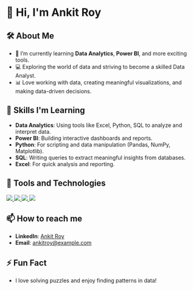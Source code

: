 # 👋 Hi, I'm Ankit Roy

## 🛠️ About Me
- 🌱 I’m currently learning **Data Analytics**, **Power BI**, and more exciting tools.
- 💻 Exploring the world of data and striving to become a skilled Data Analyst.
- 📊 Love working with data, creating meaningful visualizations, and making data-driven decisions.

## 🚀 Skills I'm Learning
- **Data Analytics**: Using tools like Excel, Python, SQL to analyze and interpret data.
- **Power BI**: Building interactive dashboards and reports.
- **Python**: For scripting and data manipulation (Pandas, NumPy, Matplotlib).
- **SQL**: Writing queries to extract meaningful insights from databases.
- **Excel**: For quick analysis and reporting.

## 🔧 Tools and Technologies
<p align="left">
  <a href="https://www.python.org/" target="_blank"> <img src="https://img.icons8.com/color/48/000000/python--v1.png"/> </a>
  <a href="https://powerbi.microsoft.com/" target="_blank"> <img src="https://img.icons8.com/color/48/000000/power-bi.png"/> </a>
  <a href="https://www.microsoft.com/en-us/microsoft-365/excel" target="_blank"> <img src="https://img.icons8.com/color/48/000000/microsoft-excel-2019.png"/> </a>
  <a href="https://www.mysql.com/" target="_blank"> <img src="https://img.icons8.com/color/48/000000/mysql-logo.png"/> </a>
</p>

## 📫 How to reach me
- **LinkedIn**: [Ankit Roy](https://www.linkedin.com/in/ankitroy/)
- **Email**: ankitroy@example.com

## ⚡ Fun Fact
- I love solving puzzles and enjoy finding patterns in data!

